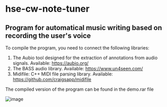 # hse-cw-note-tuner
## Program for automatical music writing based on recording the user's voice

To compile the program, you need to connect the following libraries:
1. The Aubio tool designed for the extraction of annotations from audio signals. Available: https://aubio.org/
2. The BASS audio library. Available: https://www.un4seen.com/ 
3. Midifile: C++ MIDI file parsing library. Available: https://github.com/craigsapp/midifile 


The compiled version of the program can be found in the demo.rar file

![image](https://github.com/koalannette/hse-cw-note-tuner/assets/113180456/8c2c34d8-0ca6-43de-9cde-1c94dd10c030)
